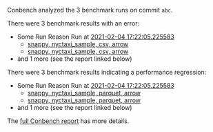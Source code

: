 Conbench analyzed the 3 benchmark runs on commit `abc`.

There were 3 benchmark results with an error:

- Some Run Reason Run at [2021-02-04 17:22:05.225583](http://localhost/compare/runs/some_baseline...some_contender/)
  - [snappy, nyctaxi_sample, csv, arrow](http://localhost/benchmark-results/some-benchmark-uuid-4)
  - [snappy, nyctaxi_sample, csv, arrow](http://localhost/benchmark-results/some-benchmark-uuid-4)
- and 1 more (see the report linked below)

There were 3 benchmark results indicating a performance regression:

- Some Run Reason Run at [2021-02-04 17:22:05.225583](http://localhost/compare/runs/some_baseline...some_contender/)
  - [snappy, nyctaxi_sample, parquet, arrow](http://localhost/compare/benchmarks/some-benchmark-uuid-1...some-benchmark-uuid-3)
  - [snappy, nyctaxi_sample, parquet, arrow](http://localhost/compare/benchmarks/some-benchmark-uuid-1...some-benchmark-uuid-3)
- and 1 more (see the report linked below)

The [full Conbench report](https://github.com/github/hello-world/runs/4) has more details.
